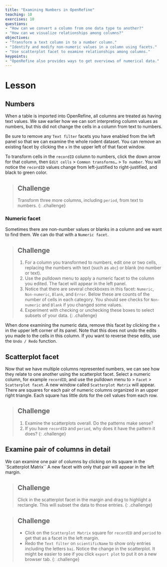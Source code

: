 ```yaml
---
title: "Examining Numbers in OpenRefine"
teaching: 10
exercises: 10
questions:
- "How can we convert a column from one data type to another?"
- "How can we visualize relationships among columns?"
objectives:
- "Transform a text column in to a number column."
- "Identify and modify non-numeric values in a column using facets."
- "Use scatterplot facet to examine relationships among columns."
keypoints:
- "OpenRefine also provides ways to get overviews of numerical data."
---
```


# Lesson

## Numbers

When a table is imported into OpenRefine, all columns are treated as having text values. We saw earlier how we can sort interpreting column values as numbers, but this did not change the cells in a column from text to numbers.

Be sure to remove any `Text filter` facets you have enabled from the left panel so that we can examine the whole rodent dataset. You can remove an existing facet by clicking the `x` in the upper left of that facet window.

To transform cells in the `recordID` column to numbers, click the down arrow for that column, then `Edit cells` > `Common transforms…` > `To number`. You will notice the `recordID` values change from left-justified to right-justified, and black to green color.

> ## Challenge
>
> Transform three more columns, including `period`, from text to numbers.
{: .challenge}

### Numeric facet
Sometimes there are non-number values or blanks in a column and we want to find them. We can do that with a `Numeric facet`.

> ## Challenge
>
> 1. For a column you transformed to numbers, edit one or two cells, replacing the numbers with text (such as `abc`) or blank (no number or text).
> 2. Use the pulldown menu to apply a numeric facet to the column you edited. The facet will appear in the left panel.
> 3. Notice that there are several checkboxes in this facet: `Numeric`, `Non-numeric`, `Blank`, and `Error`. Below these are counts of the number of cells in each category. You should see checks for `Non-numeric` and `Blank` if you changed some values.
> 4. Experiment with checking or unchecking these boxes to select subsets of your data.
{: .challenge}

When done examining the numeric data, remove this facet by clicking the `x` in the upper left corner of its panel. Note that this does not undo the edits you made to the cells in this column. If you want to reverse these edits, use the `Undo / Redo` function.

## Scatterplot facet

Now that we have multiple columns represented numbers, we can see how they relate to one another using the scatterplot facet. Select a numeric column, for example `recordID`, and use the pulldown menu to > `Facet` > `Scatterplot facet`. A new window called `Scatterplot Matrix` will appear. There are squares for each pair of numeric columns organized in an upper right triangle. Each square has little dots for the cell values from each row.

> ## Challenge
>
> 1. Examine the scatterplots overall. Do the patterns make sense?
> 2. If you have `recordID` and `period`, why does it have the pattern it does?
{: .challenge}

## Examine pair of columns in detail

We can examine one pair of columns by clicking on its square in the `Scatterplot Matrix`` A new facet with only that pair will appear in the left margin. 

> ## Challenge
>
> Click in the scatterplot facet in the margin and drag to highlight a rectangle. This will subset the data to those entries.
{: .challenge}

> ## Challenge
> 
> - Click on the `Scatterplot Matrix` square for `recordID` and `period` to get that as a facet in the left margin.
> - Redo the `Text filter` on `scientificName` to show only entries including the letters `bai`.
> Notice the change in the scatterplot. It might be easier to see if you click `export plot` to put it on a new browser tab.
{: .challenge}
